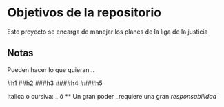 # Objetivos de la repositorio

Este proyecto se encarga de manejar los planes de la liga de la justicia


## Notas
Pueden hacer lo que quieran...

#h1
##h2
###h3
####h4
####h5

Italica o cursiva: _ ó **
Un gran poder _requiere una gran  *responsabilidad*


